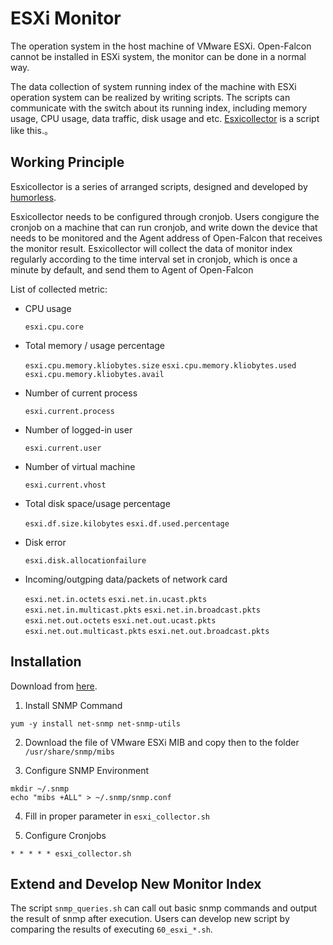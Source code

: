 <!-- toc -->

# ESXi Monitor

The operation system in the host machine of VMware ESXi. Open-Falcon cannot be installed in ESXi system, the monitor can be done in a normal way.

The data collection of system running index of the machine with ESXi operation system can be realized by writing scripts. The scripts can communicate with the switch about its running index, including memory usage, CPU usage, data traffic, disk usage and etc. [Esxicollector](https://github.com/humorless/esxicollector) is a script like this.。

## Working Principle

Esxicollector is a series of arranged scripts, designed and developed by [humorless](https://github.com/humorless/).

Esxicollector needs to be configured through cronjob. Users congigure the cronjob on a machine that can run cronjob, and write down the device that needs to be monitored and the Agent address of Open-Falcon that receives the monitor result. Esxicollector will collect the data of monitor index regularly according to the time interval set in cronjob, which is once a minute by default, and send them to Agent of Open-Falcon

List of collected metric:

* CPU usage

  `esxi.cpu.core`

* Total memory / usage percentage

  `esxi.cpu.memory.kliobytes.size`
  `esxi.cpu.memory.kliobytes.used`
  `esxi.cpu.memory.kliobytes.avail`

* Number of current process

  `esxi.current.process`

* Number of logged-in user

  `esxi.current.user`

* Number of virtual machine

  `esxi.current.vhost`

* Total disk space/usage percentage

  `esxi.df.size.kilobytes`
  `esxi.df.used.percentage`

* Disk error

  `esxi.disk.allocationfailure`

* Incoming/outgping data/packets of network card

  `esxi.net.in.octets`
  `esxi.net.in.ucast.pkts`
  `esxi.net.in.multicast.pkts`
  `esxi.net.in.broadcast.pkts`
  `esxi.net.out.octets`
  `esxi.net.out.ucast.pkts`
  `esxi.net.out.multicast.pkts`
  `esxi.net.out.broadcast.pkts`
	

## Installation

Download from [here](https://github.com/humorless/esxicollector).

  1. Install SNMP Command

  `yum -y install net-snmp net-snmp-utils`

  2. Download the file of VMware ESXi MIB and copy then to the folder `/usr/share/snmp/mibs`

  3. Configure SNMP Environment

  `mkdir ~/.snmp`  
  `echo "mibs +ALL" > ~/.snmp/snmp.conf`

  4. Fill in proper parameter in `esxi_collector.sh`

  5. Configure Cronjobs 
  
  ` * * * * * esxi_collector.sh `


## Extend and Develop New Monitor Index

The script ```snmp_queries.sh``` can call out basic snmp commands and output the result of snmp after execution. Users can develop new script by comparing the results of executing ```60_esxi_*.sh```.
